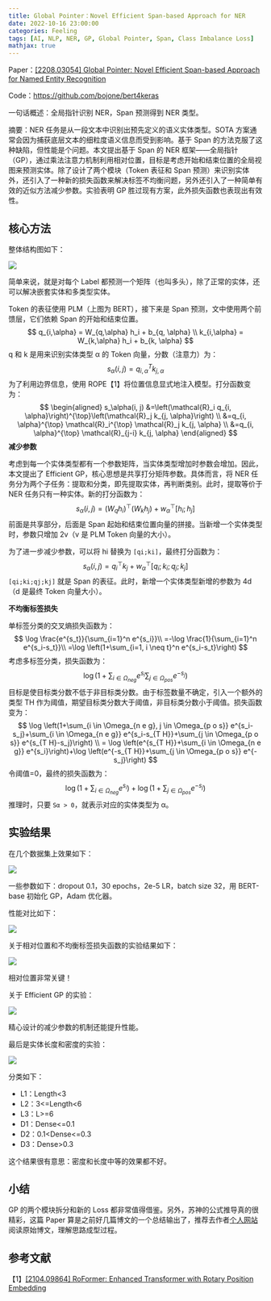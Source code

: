 ```yaml
---
title: Global Pointer：Novel Efficient Span-based Approach for NER
date: 2022-10-16 23:00:00
categories: Feeling
tags: [AI, NLP, NER, GP, Global Pointer, Span, Class Imbalance Loss]
mathjax: true
---
```


Paper：[[2208.03054] Global Pointer: Novel Efficient Span-based Approach for Named Entity Recognition](https://arxiv.org/abs/2208.03054)

Code：https://github.com/bojone/bert4keras

一句话概述：全局指针识别 NER，Span 预测得到 NER 类型。

摘要：NER 任务是从一段文本中识别出预先定义的语义实体类型。SOTA 方案通常会因为捕获底层文本的细粒度语义信息而受到影响。基于 Span 的方法克服了这种缺陷，但性能是个问题。本文提出基于 Span 的 NER 框架——全局指针（GP），通过乘法注意力机制利用相对位置，目标是考虑开始和结束位置的全局视图来预测实体。除了设计了两个模块（Token 表征和 Span 预测）来识别实体外，还引入了一种新的损失函数来解决标签不均衡问题，另外还引入了一种简单有效的近似方法减少参数。实验表明 GP 胜过现有方案，此外损失函数也表现出有效性。

<!--more-->

## 核心方法

整体结构图如下：

![](https://qnimg.lovevivian.cn/paper-gp-1.jpg)

简单来说，就是对每个 Label 都预测一个矩阵（也叫多头），除了正常的实体，还可以解决嵌套实体和多类型实体。

Token 的表征使用 PLM（上图为 BERT），接下来是 Span 预测，文中使用两个前馈层，它们依赖 Span 的开始和结束位置。
$$
q_{i,\alpha} = W_{q,\alpha} h_i + b_{q, \alpha} \\
k_{i,\alpha} = W_{k,\alpha} h_i + b_{k, \alpha}
$$
q 和 k 是用来识别实体类型 α 的 Token 向量，分数（注意力）为：
$$
s_{\alpha}(i, j) = q_{i, \alpha}^{T} k_{j, \alpha}
$$
为了利用边界信息，使用 ROPE【1】将位置信息显式地注入模型。打分函数变为：
$$
\begin{aligned}
s_\alpha(i, j) &=\left(\mathcal{R}_i q_{i, \alpha}\right)^{\top}\left(\mathcal{R}_j k_{j, \alpha}\right) \\
&=q_{i, \alpha}^{\top} \mathcal{R}_i^{\top} \mathcal{R}_j k_{j, \alpha} \\
&=q_{i, \alpha}^{\top} \mathcal{R}_{j-i} k_{j, \alpha}
\end{aligned}
$$
**减少参数**

考虑到每一个实体类型都有一个参数矩阵，当实体类型增加时参数会增加。因此，本文提出了 Efficient GP，核心思想是共享打分矩阵参数。具体而言，将 NER 任务分为两个子任务：提取和分类，即先提取实体，再判断类别。此时，提取等价于 NER 任务只有一种实体。新的打分函数为：
$$
s_\alpha(i, j)=\left(W_q h_i\right)^{\top}\left(W_k h_j\right)+w_\alpha^{\top}\left[h_i ; h_j\right]
$$
前面是共享部分，后面是 Span 起始和结束位置向量的拼接。当新增一个实体类型时，参数只增加 2v（v 是 PLM Token 向量的大小）。

为了进一步减少参数，可以将 hi 替换为 `[qi;ki]`，最终打分函数为：
$$
s_\alpha(i, j)=q_i^{\top} k_j+w_\alpha^{\top}\left[q_i ; k_i ; q_j ; k_j\right]
$$
`[qi;ki;qj;kj]` 就是 Span 的表征。此时，新增一个实体类型新增的参数为 4d（d 是最终 Token 向量大小）。

**不均衡标签损失**

单标签分类的交叉熵损失函数为：
$$
\log \frac{e^{s_t}}{\sum_{i=1}^n e^{s_i}}\\
=-\log \frac{1}{\sum_{i=1}^n e^{s_i-s_t}}\\
=\log \left(1+\sum_{i=1, i \neq t}^n e^{s_i-s_t}\right)
$$
考虑多标签分类，损失函数为：
$$
\log \left(1+\sum_{i \in \Omega_{n e g}} e^{s_i} \sum_{j \in \Omega_{p o s}} e^{-s_j}\right)
$$
目标是使目标类分数不低于非目标类分数。由于标签数量不确定，引入一个额外的类型 TH 作为阈值，期望目标类分数大于阈值，非目标类分数小于阈值。损失函数变为：
$$
\log \left(1+\sum_{i \in \Omega_{n e g}, j \in \Omega_{p o s}} e^{s_i-s_j}+\sum_{i \in \Omega_{n e g}} e^{s_i-s_{T H}}+\sum_{j \in \Omega_{p o s}} e^{s_{T H}-s_j}\right) \\
= \log \left(e^{s_{T H}}+\sum_{i \in \Omega_{n e g}} e^{s_i}\right)+\log \left(e^{-s_{T H}}+\sum_{j \in \Omega_{p o s}} e^{-s_j}\right)
$$
令阈值=0，最终的损失函数为：
$$
\log \left(1+\sum_{i \in \Omega_{n e g}} e^{s_i}\right)+\log \left(1+\sum_{j \in \Omega_{p o s}} e^{-s_j}\right)
$$
推理时，只要 `Sα > 0`，就表示对应的实体类型为 α。

## 实验结果

在几个数据集上效果如下：

![](https://qnimg.lovevivian.cn/paper-gp-2.jpg)

一些参数如下：dropout 0.1，30 epochs，2e-5 LR，batch size 32，用 BERT-base 初始化 GP，Adam 优化器。

性能对比如下：

![](https://qnimg.lovevivian.cn/paper-gp-3.jpg)

关于相对位置和不均衡标签损失函数的实验结果如下：

![](https://qnimg.lovevivian.cn/paper-gp-4.jpg)

相对位置非常关键！

关于 Efficient GP 的实验：

![](https://qnimg.lovevivian.cn/paper-gp-5.jpg)

精心设计的减少参数的机制还能提升性能。

最后是实体长度和密度的实验：

![](https://qnimg.lovevivian.cn/paper-gp-6.jpg)

分类如下：

- L1：Length<3
- L2：3<=Length<6
- L3：L>=6
- D1：Dense<=0.1
- D2：0.1<Dense<=0.3
- D3：Dense>0.3

这个结果很有意思：密度和长度中等的效果都不好。

## 小结

GP 的两个模块拆分和新的 Loss 都非常值得借鉴。另外，苏神的公式推导真的很精彩，这篇 Paper 算是之前好几篇博文的一个总结输出了，推荐去作者[个人网站](https://kexue.fm/)阅读原始博文，理解思路成型过程。

## 参考文献

【1】[[2104.09864] RoFormer: Enhanced Transformer with Rotary Position Embedding](https://arxiv.org/abs/2104.09864)
